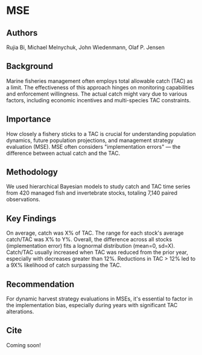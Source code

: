 # MSE

## Authors

Rujia Bi, Michael Melnychuk, John Wiedenmann, Olaf P. Jensen

## Background

Marine fisheries management often employs total allowable catch (TAC) as a limit. The effectiveness of this approach hinges on monitoring capabilities and enforcement willingness. The actual catch might vary due to various factors, including economic incentives and multi-species TAC constraints.

## Importance

How closely a fishery sticks to a TAC is crucial for understanding population dynamics, future population projections, and management strategy evaluation (MSE). MSE often considers "implementation errors" — the difference between actual catch and the TAC.

## Methodology

We used hierarchical Bayesian models to study catch and TAC time series from 420 managed fish and invertebrate stocks, totaling 7,140 paired observations.

## Key Findings

On average, catch was X% of TAC.
The range for each stock's average catch/TAC was X% to Y%.
Overall, the difference across all stocks (implementation error) fits a lognormal distribution (mean=0, sd=X).
Catch/TAC usually increased when TAC was reduced from the prior year, especially with decreases greater than 12%.
Reductions in TAC > 12% led to a 9X% likelihood of catch surpassing the TAC.

## Recommendation

For dynamic harvest strategy evaluations in MSEs, it's essential to factor in the implementation bias, especially during years with significant TAC alterations.

## Cite

Coming soon!

